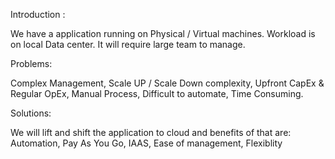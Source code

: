 Introduction :

We have a application running on Physical / Virtual machines.
Workload is on local Data center.
It will require large team to manage.

Problems:

Complex Management, Scale UP / Scale Down complexity, Upfront CapEx & Regular OpEx, Manual Process, Difficult to automate, Time Consuming.

Solutions:

We will lift and shift the application to cloud and benefits of that are: Automation, Pay As You Go, IAAS, Ease of management, Flexiblity 
